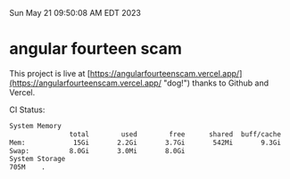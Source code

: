 Sun May 21 09:50:08 AM EDT 2023

# angular fourteen scam


This project is live at [https://angularfourteenscam.vercel.app/](https://angularfourteenscam.vercel.app/ "dog!") thanks to Github and Vercel.

CI Status: 

```bash
System Memory
               total        used        free      shared  buff/cache   available
Mem:            15Gi       2.2Gi       3.7Gi       542Mi       9.3Gi        12Gi
Swap:          8.0Gi       3.0Mi       8.0Gi
System Storage
705M	.
```
